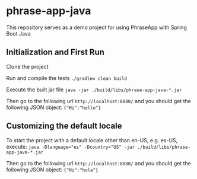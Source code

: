 # phrase-app-java
This repository serves as a demo project for using PhraseApp with Spring Boot Java

## Initialization and First Run

Clone the project

Run and compile the tests
```./gradlew clean build```

Execute the built jar file
```java -jar ./build/libs/phrase-app-java-*.jar```

Then go to the following url `http://localhost:8080/` and you should get the following JSON object: `{"Hi":"hello"}`

## Customizing the default locale

To start the project with a default locale other than en-US, e.g. es-US, execute:
```java -Dlanguage="es" -Dcountry="US" -jar ./build/libs/phrase-app-java-*.jar```

Then go to the following url `http://localhost:8080/` and you should get the following JSON object: `{"Hi":"hola"}`